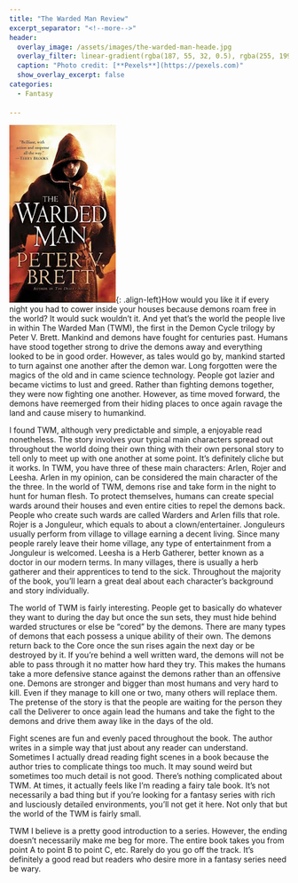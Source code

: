 ```yaml
---
title: "The Warded Man Review"
excerpt_separator: "<!--more-->"
header:
  overlay_image: /assets/images/the-warded-man-heade.jpg
  overlay_filter: linear-gradient(rgba(187, 55, 32, 0.5), rgba(255, 199, 133, 0.5))
  caption: "Photo credit: [**Pexels**](https://pexels.com)"
  show_overlay_excerpt: false
categories:
  - Fantasy

---
```

![the-warded-man-cover](/assets/images/the-warded-man.jpg){: .align-left}How would you like it if every night you had to cower inside your houses because demons roam free in the world? It would suck wouldn’t it. And yet that’s the world the people live in within The Warded Man (TWM), the first in the Demon Cycle trilogy by Peter V. Brett. Mankind and demons have fought for centuries past. Humans have stood together strong to drive the demons away and everything looked to be in good order. However, as tales would go by, mankind started to turn against one another after the demon war. Long forgotten were the magics of the old and in came science technology. People got lazier and became victims to lust and greed. Rather than fighting demons together, they were now fighting one another. However, as time moved forward, the demons have reemerged from their hiding places to once again ravage the land and cause misery to humankind.

I found TWM, although very predictable and simple, a enjoyable read nonetheless. The story involves your typical main characters spread out throughout the world doing their own thing with their own personal story to tell only to meet up with one another at some point. It’s definitely cliche but it works. In TWM, you have three of these main characters: Arlen, Rojer and Leesha. Arlen in my opinion, can be considered the main character of the the three. In the world of TWM, demons rise and take form in the night to hunt for human flesh. To protect themselves, humans can create special wards around their houses and even entire cities to repel the demons back. People who create such wards are called Warders and Arlen fills that role. Rojer is a Jonguleur, which equals to about a clown/entertainer. Jonguleurs usually perform from village to village earning a decent living. Since many people rarely leave their home village, any type of entertainment from a Jonguleur is welcomed. Leesha is a Herb Gatherer, better known as a doctor in our modern terms. In many villages, there is usually a herb gatherer and their apprentices to tend to the sick. Throughout the majority of the book, you’ll learn a great deal about each character’s background and story individually.

The world of TWM is fairly interesting. People get to basically do whatever they want to during the day but once the sun sets, they must hide behind warded structures or else be “cored” by the demons. There are many types of demons that each possess a unique ability of their own. The demons return back to the Core once the sun rises again the next day or be destroyed by it. If you’re behind a well written ward, the demons will not be able to pass through it no matter how hard they try. This makes the humans take a more defensive stance against the demons rather than an offensive one. Demons are stronger and bigger than most humans and very hard to kill. Even if they manage to kill one or two, many others will replace them. The pretense of the story is that the people are waiting for the person they call the Deliverer to once again lead the humans and take the fight to the demons and drive them away like in the days of the old.

Fight scenes are fun and evenly paced throughout the book. The author writes in a simple way that just about any reader can understand. Sometimes I actually dread reading fight scenes in a book because the author tries to complicate things too much. It may sound weird but sometimes too much detail is not good. There’s nothing complicated about TWM. At times, it actually feels like I’m reading a fairy tale book. It’s not necessarily a bad thing but if you’re looking for a fantasy series with rich and lusciously detailed environments, you’ll not get it here. Not only that but the world of the TWM is fairly small.

TWM I believe is a pretty good introduction to a series. However, the ending doesn’t necessarily make me beg for more. The entire book takes you from point A to point B to point C, etc. Rarely do you go off the track. It’s definitely a good read but readers who desire more in a fantasy series need be wary.

